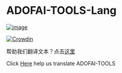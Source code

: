 # ADOFAI-TOOLS-Lang

[![image](https://github.com/zhangshaoxuan70/ADOFAI-TOOLS-Lang/assets/105834641/5356e156-f3ed-45b8-bbda-ce3e13c27f18)](https://github.com/AchryFI/ADOFAI-TOOLS)

[![Crowdin](https://badges.crowdin.net/adofai-tools/localized.svg)](https://crowdin.com/project/adofai-tools)

帮助我们翻译文本？点击[这里](https://crowdin.com/project/adofai-tools)

Click [Here](https://crowdin.com/project/adofai-tools) help us translate ADOFAI-TOOLS
